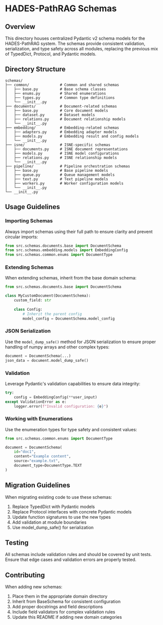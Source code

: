 # HADES-PathRAG Schemas

## Overview

This directory houses centralized Pydantic v2 schema models for the HADES-PathRAG system. The schemas provide consistent validation, serialization, and type safety across all modules, replacing the previous mix of TypedDict, Protocol, and Pydantic models.

## Directory Structure

```
schemas/
├── common/              # Common and shared schemas
│   ├── base.py          # Base schema classes
│   ├── enums.py         # Shared enumerations
│   ├── types.py         # Common type definitions
│   └── __init__.py
├── documents/           # Document-related schemas
│   ├── base.py          # Core document models
│   ├── dataset.py       # Dataset models
│   ├── relations.py     # Document relationship models
│   └── __init__.py
├── embedding/           # Embedding-related schemas
│   ├── adapters.py      # Embedding adapter models
│   ├── models.py        # Embedding result and config models
│   └── __init__.py
├── isne/                # ISNE-specific schemas
│   ├── documents.py     # ISNE document representations
│   ├── models.py        # ISNE model configurations
│   ├── relations.py     # ISNE relationship models
│   └── __init__.py
├── pipeline/            # Pipeline orchestration schemas
│   ├── base.py          # Base pipeline models
│   ├── queue.py         # Queue management models
│   ├── text.py          # Text pipeline models
│   ├── workers.py       # Worker configuration models
│   └── __init__.py
└── __init__.py
```

## Usage Guidelines

### Importing Schemas

Always import schemas using their full path to ensure clarity and prevent circular imports:

```python
from src.schemas.documents.base import DocumentSchema
from src.schemas.embedding.models import EmbeddingConfig
from src.schemas.common.enums import DocumentType
```

### Extending Schemas

When extending schemas, inherit from the base domain schema:

```python
from src.schemas.documents.base import DocumentSchema

class MyCustomDocument(DocumentSchema):
    custom_field: str
    
    class Config:
        # Inherit the parent config
        model_config = DocumentSchema.model_config
```

### JSON Serialization

Use the `model_dump_safe()` method for JSON serialization to ensure proper handling of numpy arrays and other complex types:

```python
document = DocumentSchema(...)
json_data = document.model_dump_safe()
```

### Validation

Leverage Pydantic's validation capabilities to ensure data integrity:

```python
try:
    config = EmbeddingConfig(**user_input)
except ValidationError as e:
    logger.error(f"Invalid configuration: {e}")
```

### Working with Enumerations

Use the enumeration types for type safety and consistent values:

```python
from src.schemas.common.enums import DocumentType

document = DocumentSchema(
    id="doc1",
    content="Example content",
    source="example.txt",
    document_type=DocumentType.TEXT
)
```

## Migration Guidelines

When migrating existing code to use these schemas:

1. Replace TypedDict with Pydantic models
2. Replace Protocol interfaces with concrete Pydantic models
3. Update function signatures to use the new types
4. Add validation at module boundaries
5. Use model_dump_safe() for serialization

## Testing

All schemas include validation rules and should be covered by unit tests. Ensure that edge cases and validation errors are properly tested.

## Contributing

When adding new schemas:

1. Place them in the appropriate domain directory
2. Inherit from BaseSchema for consistent configuration
3. Add proper docstrings and field descriptions
4. Include field validators for complex validation rules
5. Update this README if adding new domain categories
